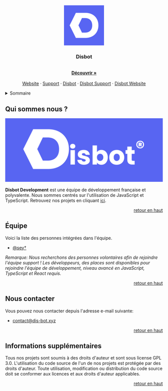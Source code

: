 <a id="readme-top"></a>

<br />
<div align="center">
  <a href="https://github.com/disbot-development">
    <img src="Images/Blurple White.png" alt="Logo" width="128" height="128">
  </a>

  <h3 align="center">Disbot</h3>

  <p align="center">
    <br />
    <a href="https://dis-bot.xyz"><strong>Découvrir »</strong></a>
    <br />
    <br />
    <a href="https://dis-bot.xyz">Website</a>
    ·
    <a href="https://discord.gg/YPW3ZNuKW5">Support</a>
    ·
    <a href="https://github.com/disbot-development/disbot">Disbot</a>
    ·
    <a href="https://github.com/disbot-development/disbot-support">Disbot Support</a>
    ·
    <a href="https://github.com/disbot-development/disbot-website">Disbot Website</a>
  </p>
</div>

<details>
  <summary>Sommaire</summary>
  <ol>
    <li>
      <a href="#qui-sommes-nous-">Qui sommes nous ?</a>
    </li>
    <li>
      <a href="#équipe">Équipe</a>
    </li>
    <li>
      <a href="#nous-contacter">Nous contacter</a>
    </li>
    <li>
      <a href="#informations-supplémentaires">Informations supplémentaires</a>
    </li>
  </ol>
</details>

## Qui sommes nous ?

<a href="https://github.com/disbot-development">
  <img src="Images/Blurple_White_Banner.png" alt="Banner">
</a>

**Disbot Development** est une équipe de développement française et polyvalente. Nous sommes centrés sur l'utilisation de JavaScript et TypeScript.
Retrouvez nos projets en cliquant [ici](https://github.com/orgs/Disbot-Development/repositories).

<p align="right"><a href="#readme-top">retour en haut</a></p>

## Équipe

Voici la liste des personnes intégrées dans l'équipe.
- [@sey†](https://github.com/seyiooo)

*Remarque: Nous recherchons des personnes volontaires afin de rejoindre l'équipe support ! Les développeurs, des places sont disponibles pour rejoindre l'équipe de développement, niveau avancé en JavaScript, TypeScript et React requis.*

<p align="right"><a href="#readme-top">retour en haut</a></p>

## Nous contacter

Vous pouvez nous contacter depuis l'adresse e-mail suivante:
- [contact@dis-bot.xyz](mailto:contact@dis-bot.xyz)

<p align="right"><a href="#readme-top">retour en haut</a></p>

## Informations supplémentaires

Tous nos projets sont soumis à des droits d'auteur et sont sous license GPL 3.0.
L'utilisation du code source de l'un de nos projets est protégée par des droits d'auteur. Toute utilisation, modification ou distribution du code source doit se conformer aux licences et aux droits d'auteur applicables.

<p align="right"><a href="#readme-top">retour en haut</a></p>
